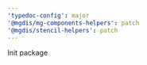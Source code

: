 ```yaml
---
'typedoc-config': major
'@mgdis/mg-components-helpers': patch
'@mgdis/stencil-helpers': patch
---
```


Init package
